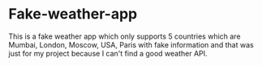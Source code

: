 # Fake-weather-app
This is a fake weather app which only supports 5 countries which are Mumbai, London, Moscow, USA, Paris with fake information and that was just for my project because I can't find a good weather API. 
